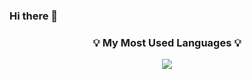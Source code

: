 ### Hi there 👋


<h3 align="center">💡 My Most Used Languages 💡</h3>
<p align="center">
  <a href="https://github.com/${lelo52}">
     <img align="center" src="https://github-readme-stats.vercel.app/api/top-langs/?username=${kjh}&layout=compact&show_icons=${true}&hide_title=${true}&theme=${nord}&hide=${C++}" />
  </a>
</p>
